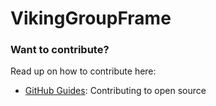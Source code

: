 # VikingGroupFrame


### Want to contribute?

Read up on how to contribute here:

* [GitHub Guides](https://guides.github.com/activities/contributing-to-open-source/): Contributing to open source
